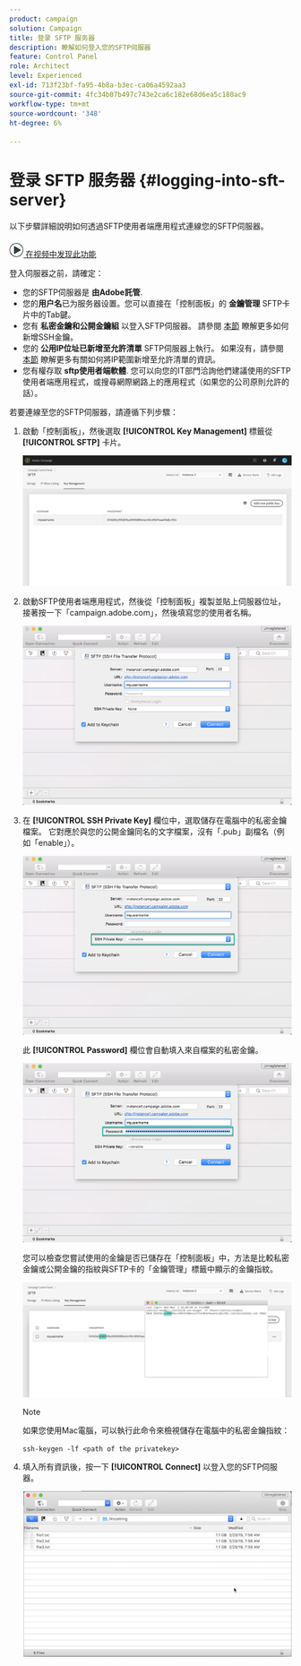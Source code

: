 ```yaml
---
product: campaign
solution: Campaign
title: 登录 SFTP 服务器
description: 瞭解如何登入您的SFTP伺服器
feature: Control Panel
role: Architect
level: Experienced
exl-id: 713f23bf-fa95-4b8a-b3ec-ca06a4592aa3
source-git-commit: 4fc34b07b497c743e2ca6c182e68d6ea5c180ac9
workflow-type: tm+mt
source-wordcount: '348'
ht-degree: 6%

---
```


# 登录 SFTP 服务器 {#logging-into-sft-server}

以下步驟詳細說明如何透過SFTP使用者端應用程式連線您的SFTP伺服器。

![](assets/do-not-localize/how-to-video.png)[ 在视频中发现此功能](https://video.tv.adobe.com/v/27263?quality=12)

登入伺服器之前，請確定：

* 您的SFTP伺服器是 **由Adobe託管**.
* 您的&#x200B;**用户名**&#x200B;已为服务器设置。您可以直接在「控制面板」的 **金鑰管理** SFTP卡片中的Tab鍵。
* 您有 **私密金鑰和公開金鑰組** 以登入SFTP伺服器。 請參閱 [本節](../../sftp/using/key-management.md) 瞭解更多如何新增SSH金鑰。
* 您的 **公用IP位址已新增至允許清單** SFTP伺服器上執行。 如果沒有，請參閱 [本節](../../sftp/using/ip-range-allow-listing.md) 瞭解更多有關如何將IP範圍新增至允許清單的資訊。
* 您有權存取 **sftp使用者端軟體**. 您可以向您的IT部門洽詢他們建議使用的SFTP使用者端應用程式，或搜尋網際網路上的應用程式（如果您的公司原則允許的話）。

若要連線至您的SFTP伺服器，請遵循下列步驟：

1. 啟動「控制面板」，然後選取 **[!UICONTROL Key Management]** 標籤從 **[!UICONTROL SFTP]** 卡片。

   ![](assets/sftp_card.png)

1. 啟動SFTP使用者端應用程式，然後從「控制面板」複製並貼上伺服器位址，接著按一下「campaign.adobe.com」，然後填寫您的使用者名稱。

   ![](assets/do-not-localize/connect1.png)

1. 在 **[!UICONTROL SSH Private Key]** 欄位中，選取儲存在電腦中的私密金鑰檔案。 它對應於與您的公開金鑰同名的文字檔案，沒有「.pub」副檔名（例如「enable」）。

   ![](assets/do-not-localize/connect2.png)

   此 **[!UICONTROL Password]** 欄位會自動填入來自檔案的私密金鑰。

   ![](assets/do-not-localize/connect3.png)

   您可以檢查您嘗試使用的金鑰是否已儲存在「控制面板」中，方法是比較私密金鑰或公開金鑰的指紋與SFTP卡的「金鑰管理」標籤中顯示的金鑰指紋。

   ![](assets/fingerprint_compare.png)

   >[!NOTE]
   >
   >如果您使用Mac電腦，可以執行此命令來檢視儲存在電腦中的私密金鑰指紋：
   >
   >`ssh-keygen -lf <path of the privatekey>`

1. 填入所有資訊後，按一下 **[!UICONTROL Connect]** 以登入您的SFTP伺服器。

   ![](assets/do-not-localize/sftpconnected.png)
